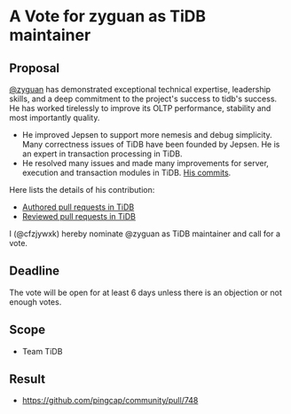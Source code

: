 # A Vote for zyguan as TiDB maintainer

## Proposal

[@zyguan](https://github.com/zyguan) has demonstrated exceptional technical expertise, leadership skills, and a deep commitment to the project's success to tidb's success. He has worked tirelessly to improve its
OLTP performance, stability and most importantly quality.

- He improved Jepsen to support more nemesis and debug simplicity. Many correctness issues of TiDB have been founded by Jepsen. He is an expert in transaction processing in TiDB.
- He resolved many issues and made many improvements for server, execution and transaction modules in TiDB. [His commits](https://github.com/pingcap/tidb/commits?author=zyguan).

Here lists the details of his contribution:

* [Authored pull requests in TiDB](https://github.com/pingcap/tidb/pulls?q=is%3Apr+sort%3Aupdated-desc+is%3Aclosed+author%3Azyguan)
* [Reviewed pull requests in TiDB](https://github.com/pingcap/tidb/pulls?q=is%3Apr+is%3Aopen+sort%3Aupdated-desc+reviewed-by%3Azyguan+)

I (@cfzjywxk) hereby nominate @zyguan as TiDB maintainer and call for a vote.

## Deadline

The vote will be open for at least 6 days unless there is an objection or not enough votes.

## Scope

* Team TiDB

## Result

* https://github.com/pingcap/community/pull/748
